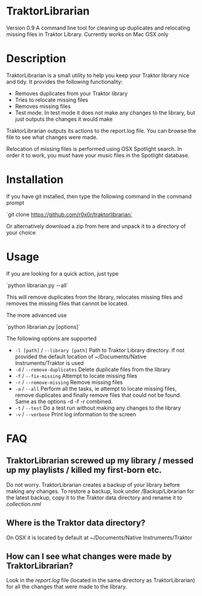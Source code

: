 # TraktorLibrarian 
Version 0.9
A command line tool for cleaning up duplicates and relocating missing files in Traktor Library. Currently works on Mac OSX only

# Description
TraktorLibrarian is a small utility to help you keep your Traktor library nice and tidy. It provides the following functionality:

* Removes duplicates from your Traktor library
* Tries to relocate missing files 
* Removes missing files
* Test mode. In test mode it does not make any changes to the library, but just outputs the changes it would make

TraktorLibrarian outputs its actions to the report.log file. You can browse the file to see what changes were made.

Relocation of missing files is performed using OSX Spotlight search. In order it to work, you must have your music files in the Spotlight database. 

# Installation

If you have git installed, then type the following command in the command prompt

`git clone https://github.com/r0x0r/traktorlibrarian´

Or alternatively download a zip from here and unpack it to a directory of your choice

# Usage

If you are looking for a quick action, just type 

`python librarian.py --all´

This will remove duplicates from the library, relocates missing files and removes the missing files that cannot be located.

The more advanced use

`python librarian.py [options]´

The following options are supported

- `-l [path]` / `--library [path]` Path to Traktor Library directory. If not provided the default location of ~/Documents/Native Instruments/Traktor <latest version>  is used 
- `-d` / `--remove-duplicates` Delete duplicate files from the library
- `-f` / `--fix-missing` Attempt to locate missing files
- `-r` / `--remove-missing` Remove missing files
- `-a` / `--all` Perform all the tasks, ie attempt to locate missing files, remove duplicates and finally remove files that could not be found. Same as the options -d -f -r combined.
- `-t` / `--test` Do a test run without making any changes to the library
- `-v` / `--verbose` Print log information to the screen 


# FAQ

## TraktorLibrarian screwed up my library / messed up my playlists / killed my first-born etc.

Do not worry. TraktorLibrarian creates a backup of your library before making any changes. To restore a backup, look under <Traktor data directory>/Backup/Librarian for the latest backup, copy it to the Traktor data directory and rename it to *collection.nml*

## Where is the Traktor data directory?

On OSX it is located by default at ~/Documents/Native Instruments/Traktor <ver> 

## How can I see what changes were made by TraktorLibrarian?

Look in the *report.log* file (located in the same directory as TraktorLibrarian) for all the changes that were made to the library.




